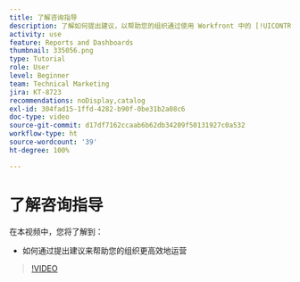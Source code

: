 ```yaml
---
title: 了解咨询指导
description: 了解如何提出建议，以帮助您的组织通过使用 Workfront 中的 [!UICONTROL Enhanced analytics] 来提高运营效率。
activity: use
feature: Reports and Dashboards
thumbnail: 335056.png
type: Tutorial
role: User
level: Beginner
team: Technical Marketing
jira: KT-8723
recommendations: noDisplay,catalog
exl-id: 304fad15-1ffd-4282-b90f-0be31b2a08c6
doc-type: video
source-git-commit: d17df7162ccaab6b62db34209f50131927c0a532
workflow-type: ht
source-wordcount: '39'
ht-degree: 100%

---
```


# 了解咨询指导

在本视频中，您将了解到：

* 如何通过提出建议来帮助您的组织更高效地运营

>[!VIDEO](https://video.tv.adobe.com/v/3438839/?quality=12&learn=on&enablevpops&captions=chi_hans)
